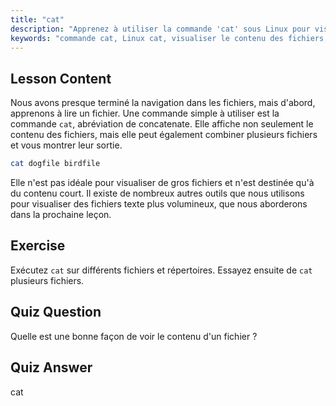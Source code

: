```yaml
---
title: "cat"
description: "Apprenez à utiliser la commande 'cat' sous Linux pour visualiser le contenu des fichiers et concaténer des fichiers. Un guide pour débutants sur les commandes Linux de base."
keywords: "commande cat, Linux cat, visualiser le contenu des fichiers, concaténer des fichiers, commandes Linux, Linux pour débutants, tutoriel Linux, guide Linux"
---
```


## Lesson Content

Nous avons presque terminé la navigation dans les fichiers, mais d'abord, apprenons à lire un fichier. Une commande simple à utiliser est la commande `cat`, abréviation de concatenate. Elle affiche non seulement le contenu des fichiers, mais elle peut également combiner plusieurs fichiers et vous montrer leur sortie.

```bash
cat dogfile birdfile
```

Elle n'est pas idéale pour visualiser de gros fichiers et n'est destinée qu'à du contenu court. Il existe de nombreux autres outils que nous utilisons pour visualiser des fichiers texte plus volumineux, que nous aborderons dans la prochaine leçon.

## Exercise

Exécutez `cat` sur différents fichiers et répertoires. Essayez ensuite de `cat` plusieurs fichiers.

## Quiz Question

Quelle est une bonne façon de voir le contenu d'un fichier ?

## Quiz Answer

cat

